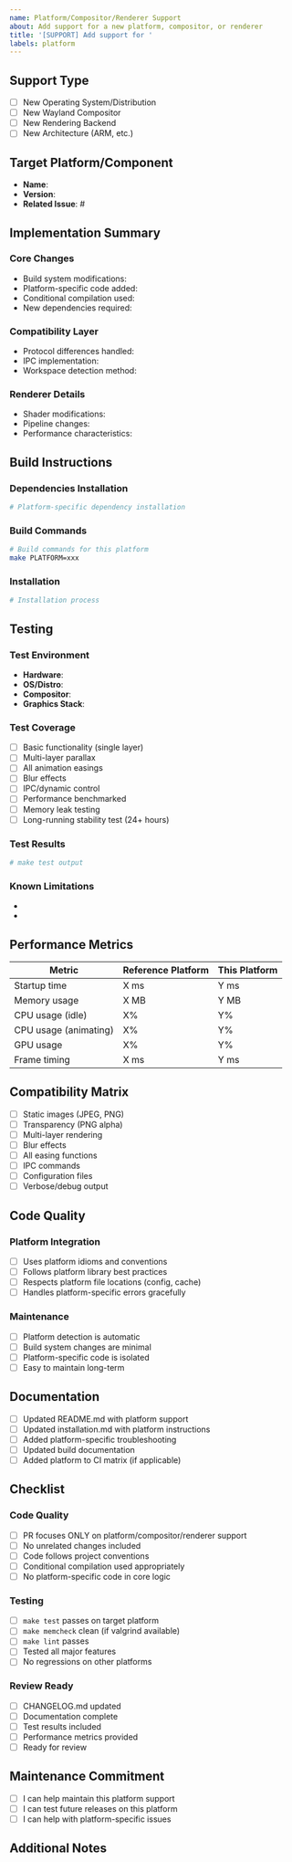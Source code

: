 ```yaml
---
name: Platform/Compositor/Renderer Support
about: Add support for a new platform, compositor, or renderer
title: '[SUPPORT] Add support for '
labels: platform
---
```


## Support Type
<!-- Check what this PR adds -->
- [ ] New Operating System/Distribution
- [ ] New Wayland Compositor  
- [ ] New Rendering Backend
- [ ] New Architecture (ARM, etc.)

## Target Platform/Component
<!-- Specify exactly what's being added -->
- **Name**: <!-- e.g., FreeBSD, Sway, Vulkan -->
- **Version**: <!-- Minimum supported version -->
- **Related Issue**: #<!-- issue number -->

## Implementation Summary
<!-- Overview of changes made -->

### Core Changes
- Build system modifications:
- Platform-specific code added:
- Conditional compilation used:
- New dependencies required:

### Compatibility Layer
<!-- If adding compositor support -->
- Protocol differences handled:
- IPC implementation:
- Workspace detection method:

### Renderer Details  
<!-- If adding renderer support -->
- Shader modifications:
- Pipeline changes:
- Performance characteristics:

## Build Instructions
<!-- How to build for this platform -->

### Dependencies Installation
```bash
# Platform-specific dependency installation
```

### Build Commands
```bash
# Build commands for this platform
make PLATFORM=xxx
```

### Installation
```bash  
# Installation process
```

## Testing

### Test Environment
- **Hardware**: <!-- CPU, GPU, RAM -->
- **OS/Distro**: <!-- Exact version -->
- **Compositor**: <!-- If applicable -->
- **Graphics Stack**: <!-- Driver versions -->

### Test Coverage
- [ ] Basic functionality (single layer)
- [ ] Multi-layer parallax
- [ ] All animation easings
- [ ] Blur effects
- [ ] IPC/dynamic control
- [ ] Performance benchmarked
- [ ] Memory leak testing
- [ ] Long-running stability test (24+ hours)

### Test Results
```bash
# make test output
```

### Known Limitations
<!-- Any features that don't work on this platform -->
- 
- 

## Performance Metrics
<!-- Compare with reference platform (Hyprland on Arch Linux) -->

| Metric | Reference Platform | This Platform |
|--------|-------------------|---------------|
| Startup time | X ms | Y ms |
| Memory usage | X MB | Y MB |
| CPU usage (idle) | X% | Y% |
| CPU usage (animating) | X% | Y% |
| GPU usage | X% | Y% |
| Frame timing | X ms | Y ms |

## Compatibility Matrix
<!-- Check all that work -->
- [ ] Static images (JPEG, PNG)
- [ ] Transparency (PNG alpha)
- [ ] Multi-layer rendering
- [ ] Blur effects
- [ ] All easing functions
- [ ] IPC commands
- [ ] Configuration files
- [ ] Verbose/debug output

## Code Quality

### Platform Integration
- [ ] Uses platform idioms and conventions
- [ ] Follows platform library best practices
- [ ] Respects platform file locations (config, cache)
- [ ] Handles platform-specific errors gracefully

### Maintenance
- [ ] Platform detection is automatic
- [ ] Build system changes are minimal
- [ ] Platform-specific code is isolated
- [ ] Easy to maintain long-term

## Documentation
- [ ] Updated README.md with platform support
- [ ] Updated installation.md with platform instructions
- [ ] Added platform-specific troubleshooting
- [ ] Updated build documentation
- [ ] Added platform to CI matrix (if applicable)

## Checklist

### Code Quality
- [ ] PR focuses ONLY on platform/compositor/renderer support
- [ ] No unrelated changes included
- [ ] Code follows project conventions
- [ ] Conditional compilation used appropriately
- [ ] No platform-specific code in core logic

### Testing
- [ ] `make test` passes on target platform
- [ ] `make memcheck` clean (if valgrind available)
- [ ] `make lint` passes
- [ ] Tested all major features
- [ ] No regressions on other platforms

### Review Ready
- [ ] CHANGELOG.md updated
- [ ] Documentation complete
- [ ] Test results included
- [ ] Performance metrics provided
- [ ] Ready for review

## Maintenance Commitment
- [ ] I can help maintain this platform support
- [ ] I can test future releases on this platform
- [ ] I can help with platform-specific issues

## Additional Notes
<!-- Platform-specific notes for reviewers and users -->